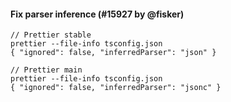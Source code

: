 #### Fix parser inference (#15927 by @fisker)

<!-- prettier-ignore -->
```console
// Prettier stable
prettier --file-info tsconfig.json
{ "ignored": false, "inferredParser": "json" }

// Prettier main
prettier --file-info tsconfig.json
{ "ignored": false, "inferredParser": "jsonc" }
```
